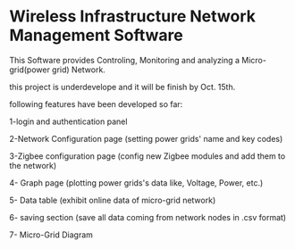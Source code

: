 # Wireless Infrastructure Network Management Software
 This Software provides Controling, Monitoring and analyzing a Micro-grid(power grid) Network.

 this project is underdevelope and it will be finish by Oct. 15th.
 
 following features have been developed so far:
 
 1-login and authentication panel
 
 2-Network Configuration page (setting power grids' name and key codes)
 
 3-Zigbee configuration page (config new Zigbee modules and add them to the network)
 
 4- Graph page (plotting power grids's data like, Voltage, Power, etc.)
 
 5- Data table (exhibit online data of micro-grid network)
 
 6- saving section (save all data coming from network nodes in .csv format)
 
 7- Micro-Grid Diagram
